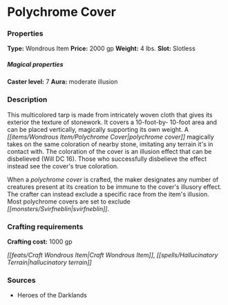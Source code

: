 ﻿---
Title: "Polychrome Cover"
Type: "Wondrous Item"
Price: "2000 gp"
Weight: "4 lbs."
Slot: "Slotless"
Caster level: "7"
Aura: "moderate illusion"
Description: |
  "This multicolored tarp is made from intricately woven cloth that gives its exterior the texture of stonework. It covers a 10-foot-by- 10-foot area and can be placed vertically, magically supporting its own weight. A _polychrome cover_ magically takes on the same coloration of nearby stone, imitating any terrain it's in contact with. The coloration of the cover is an illusion effect that can be disbelieved (Will DC 16). Those who successfully disbelieve the effect instead see the cover's true coloration.
  When a _polychrome cover_ is crafted, the maker designates any number of creatures present at its creation to be immune to the cover's illusory effect. The crafter can instead exclude a specific race from the item's illusion. Most _polychrome covers_ are set to exclude svirfneblin."
Crafting cost: "1000 gp"
Sources: "['Heroes of the Darklands']"
---

# Polychrome Cover

### Properties

**Type:** Wondrous Item **Price:** 2000 gp **Weight:** 4 lbs. **Slot:** Slotless

##### Magical properties

**Caster level:** 7 **Aura:** moderate illusion

### Description

This multicolored tarp is made from intricately woven cloth that gives its exterior the texture of stonework. It covers a 10-foot-by- 10-foot area and can be placed vertically, magically supporting its own weight. A _[[items/Wondrous Item/Polychrome Cover|polychrome cover]]_ magically takes on the same coloration of nearby stone, imitating any terrain it's in contact with. The coloration of the cover is an illusion effect that can be disbelieved (Will DC 16). Those who successfully disbelieve the effect instead see the cover's true coloration.

When a _polychrome cover_ is crafted, the maker designates any number of creatures present at its creation to be immune to the cover's illusory effect. The crafter can instead exclude a specific race from the item's illusion. Most polychrome covers are set to exclude _[[monsters/Svirfneblin|svirfneblin]]_.

### Crafting requirements

**Crafting cost:** 1000 gp

_[[feats/Craft Wondrous Item|Craft Wondrous Item]]_, _[[spells/Hallucinatory Terrain|hallucinatory terrain]]_

### Sources

* Heroes of the Darklands